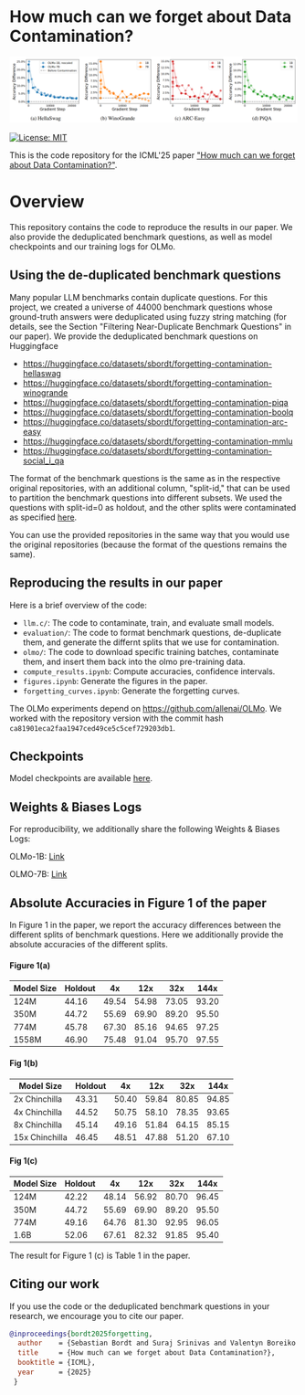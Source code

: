 # How much can we forget about Data Contamination? 

<p align="center">
  <img src="images/landing.png" width="800" alt=""/>
</p>

[![License: MIT](https://img.shields.io/badge/License-MIT-blue.svg?color=g&style=plastic)](https://opensource.org/licenses/MIT)

This is the code repository for the ICML'25 paper ["How much can we forget about Data Contamination?"](https://arxiv.org/abs/2410.03249).     

# Overview

This repository contains the code to reproduce the results in our paper. We also provide the deduplicated benchmark questions, as well as model checkpoints and our training logs for OLMo.

## Using the de-duplicated benchmark questions

Many popular LLM benchmarks contain duplicate questions. For this project, we created a universe of 44000 benchmark questions whose ground-truth answers were deduplicated using fuzzy string matching (for details, see the Section "Filtering Near-Duplicate Benchmark Questions" in our paper). We provide the deduplicated benchmark questions on Huggingface

- https://huggingface.co/datasets/sbordt/forgetting-contamination-hellaswag
- https://huggingface.co/datasets/sbordt/forgetting-contamination-winogrande
- https://huggingface.co/datasets/sbordt/forgetting-contamination-piqa
- https://huggingface.co/datasets/sbordt/forgetting-contamination-boolq
- https://huggingface.co/datasets/sbordt/forgetting-contamination-arc-easy
- https://huggingface.co/datasets/sbordt/forgetting-contamination-mmlu
- https://huggingface.co/datasets/sbordt/forgetting-contamination-social_i_qa

The format of the benchmark questions is the same as in the respective original repositories, with an additional column, "split-id," that can be used to partition the benchmark questions into different subsets. We used the questions with split-id=0 as holdout, and the other splits were contaminated as specified [here](https://github.com/tml-tuebingen/forgetting-contamination/blob/main/llm.c/create_contaminated_dataset.py). 

You can use the provided repositories in the same way that you would use the original repositories (because the format of the questions remains the same).

## Reproducing the results in our paper

Here is a brief overview of the code:

- ```llm.c/```: The code to contaminate, train, and evaluate small models.
- ```evaluation/```: The code to format benchmark questions, de-duplicate them, and generate the differnt splits that we use for contamination.
- ```olmo/```: The code to download specific training batches, contaminate them, and insert them back into the olmo pre-training data.
- ```compute_results.ipynb```: Compute accuracies, confidence intervals.
- ```figures.ipynb```: Generate the figures in the paper.
- ```forgetting_curves.ipynb```: Generate the forgetting curves.

The OLMo experiments depend on https://github.com/allenai/OLMo. We worked with the repository version with the commit hash ```ca81901eca2faa1947ced49ce5c5cef729203db1```.

## Checkpoints

Model checkpoints are available [here](https://drive.google.com/drive/folders/19fERdR4bmfDmNqkdYass21Jd7ccf9XN3?usp=sharing).

## Weights & Biases Logs

For reproducibility, we additionally share the following Weights & Biases Logs:

OLMo-1B: [Link](https://api.wandb.ai/links/train-on-test/1r02w9og)

OLMO-7B: [Link](https://api.wandb.ai/links/train-on-test/60384zi6)

## Absolute Accuracies in Figure 1 of the paper

In Figure 1 in the paper, we report the accuracy differences between the different splits of benchmark questions. Here we additionally provide the absolute accuracies of the different splits. 

#### Figure 1(a)

| Model Size | Holdout | 4x    | 12x   | 32x   | 144x  |
|------------|---------|-------|-------|-------|-------|
| 124M       | 44.16   | 49.54 | 54.98 | 73.05 | 93.20 |
| 350M       | 44.72   | 55.69 | 69.90 | 89.20 | 95.50 |
| 774M       | 45.78   | 67.30 | 85.16 | 94.65 | 97.25 |
| 1558M      | 46.90   | 75.48 | 91.04 | 95.70 | 97.55 |

#### Fig 1(b)

| Model Size | Holdout | 4x | 12x | 32x | 144x |
|------------|---------|----|----|-----|------|
| 2x Chinchilla | 43.31 | 50.40 | 59.84 | 80.85 | 94.85 |
| 4x Chinchilla | 44.52 | 50.75 | 58.10 | 78.35 | 93.65 |
| 8x Chinchilla | 45.14 | 49.16 | 51.84 | 64.15 | 85.15 |
| 15x Chinchilla | 46.45 | 48.51 | 47.88 | 51.20 | 67.10 |

#### Fig 1(c) 

| Model Size | Holdout | 4x | 12x | 32x | 144x |
|------------|---------|----|----|-----|------|
| 124M | 42.22 | 48.14 | 56.92 | 80.70 | 96.45 |
| 350M | 44.72 | 55.69 | 69.90 | 89.20 | 95.50 |
| 774M | 49.16 | 64.76 | 81.30 | 92.95 | 96.05 |
| 1.6B | 52.06 | 67.61 | 82.32 | 91.85 | 95.40 |

The result for Figure 1 (c) is Table 1 in the paper.

## Citing our work

If you use the code or the deduplicated benchmark questions in your research, we encourage you to cite our paper. 

```bib
@inproceedings{bordt2025forgetting,
  author    = {Sebastian Bordt and Suraj Srinivas and Valentyn Boreiko and Ulrike von Luxburg},
  title     = {How much can we forget about Data Contamination?},
  booktitle = {ICML},
  year      = {2025}
 }
```
